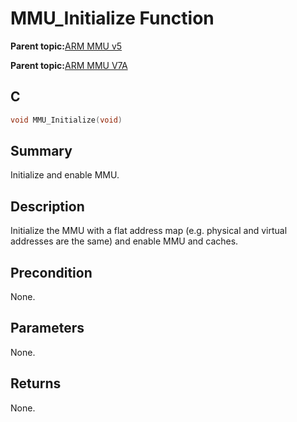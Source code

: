 # MMU\_Initialize Function

**Parent topic:**[ARM MMU v5](GUID-4F536925-04CE-4C63-B37F-8ADA32F53B56.md)

**Parent topic:**[ARM MMU V7A](GUID-E157A389-103B-46EE-94E3-AC91A40FEAE6.md)

## C

```c
void MMU_Initialize(void)
```

## Summary

Initialize and enable MMU.

## Description

Initialize the MMU with a flat address map \(e.g. physical and virtual addresses are the same\) and enable MMU and caches.

## Precondition

None.

## Parameters

None.

## Returns

None.

